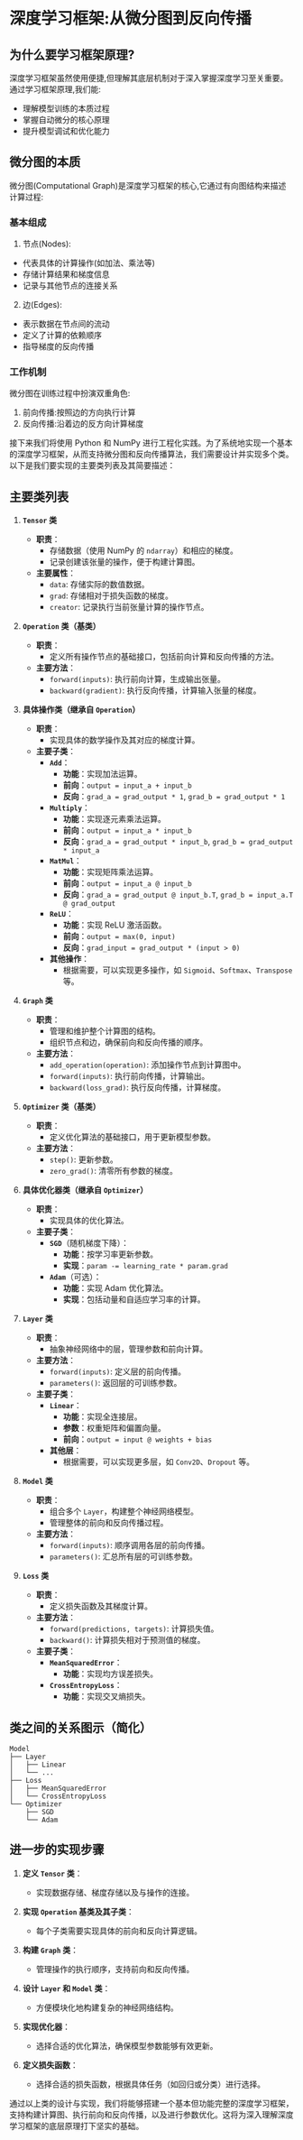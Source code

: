 
# 深度学习框架:从微分图到反向传播
## 为什么要学习框架原理?
深度学习框架虽然使用便捷,但理解其底层机制对于深入掌握深度学习至关重要。通过学习框架原理,我们能:
- 理解模型训练的本质过程
- 掌握自动微分的核心原理  
- 提升模型调试和优化能力
## 微分图的本质
微分图(Computational Graph)是深度学习框架的核心,它通过有向图结构来描述计算过程:
### 基本组成
1. 节点(Nodes):
- 代表具体的计算操作(如加法、乘法等)
- 存储计算结果和梯度信息
- 记录与其他节点的连接关系
2. 边(Edges): 
- 表示数据在节点间的流动
- 定义了计算的依赖顺序
- 指导梯度的反向传播
### 工作机制
微分图在训练过程中扮演双重角色:
1. 前向传播:按照边的方向执行计算
2. 反向传播:沿着边的反方向计算梯度

接下来我们将使用 Python 和 NumPy 进行工程化实践。为了系统地实现一个基本的深度学习框架，从而支持微分图和反向传播算法，我们需要设计并实现多个类。以下是我们要实现的主要类列表及其简要描述：

## 主要类列表

1. **`Tensor` 类**
   - **职责**：
     - 存储数据（使用 NumPy 的 `ndarray`）和相应的梯度。
     - 记录创建该张量的操作，便于构建计算图。
   - **主要属性**：
     - `data`: 存储实际的数值数据。
     - `grad`: 存储相对于损失函数的梯度。
     - `creator`: 记录执行当前张量计算的操作节点。

2. **`Operation` 类（基类）**
   - **职责**：
     - 定义所有操作节点的基础接口，包括前向计算和反向传播的方法。
   - **主要方法**：
     - `forward(inputs)`: 执行前向计算，生成输出张量。
     - `backward(gradient)`: 执行反向传播，计算输入张量的梯度。

3. **具体操作类（继承自 `Operation`）**
   - **职责**：
     - 实现具体的数学操作及其对应的梯度计算。
   - **主要子类**：
     - **`Add`**：
       - **功能**：实现加法运算。
       - **前向**：`output = input_a + input_b`
       - **反向**：`grad_a = grad_output * 1`, `grad_b = grad_output * 1`
     - **`Multiply`**：
       - **功能**：实现逐元素乘法运算。
       - **前向**：`output = input_a * input_b`
       - **反向**：`grad_a = grad_output * input_b`, `grad_b = grad_output * input_a`
     - **`MatMul`**：
       - **功能**：实现矩阵乘法运算。
       - **前向**：`output = input_a @ input_b`
       - **反向**：`grad_a = grad_output @ input_b.T`, `grad_b = input_a.T @ grad_output`
     - **`ReLU`**：
       - **功能**：实现 ReLU 激活函数。
       - **前向**：`output = max(0, input)`
       - **反向**：`grad_input = grad_output * (input > 0)`
     - **其他操作**：
       - 根据需要，可以实现更多操作，如 `Sigmoid`、`Softmax`、`Transpose` 等。

4. **`Graph` 类**
   - **职责**：
     - 管理和维护整个计算图的结构。
     - 组织节点和边，确保前向和反向传播的顺序。
   - **主要方法**：
     - `add_operation(operation)`: 添加操作节点到计算图中。
     - `forward(inputs)`: 执行前向传播，计算输出。
     - `backward(loss_grad)`: 执行反向传播，计算梯度。

5. **`Optimizer` 类（基类）**
   - **职责**：
     - 定义优化算法的基础接口，用于更新模型参数。
   - **主要方法**：
     - `step()`: 更新参数。
     - `zero_grad()`: 清零所有参数的梯度。

6. **具体优化器类（继承自 `Optimizer`）**
   - **职责**：
     - 实现具体的优化算法。
   - **主要子类**：
     - **`SGD`**（随机梯度下降）：
       - **功能**：按学习率更新参数。
       - **实现**：`param -= learning_rate * param.grad`
     - **`Adam`**（可选）：
       - **功能**：实现 Adam 优化算法。
       - **实现**：包括动量和自适应学习率的计算。

7. **`Layer` 类**
   - **职责**：
     - 抽象神经网络中的层，管理参数和前向计算。
   - **主要方法**：
     - `forward(inputs)`: 定义层的前向传播。
     - `parameters()`: 返回层的可训练参数。
   - **主要子类**：
     - **`Linear`**：
       - **功能**：实现全连接层。
       - **参数**：权重矩阵和偏置向量。
       - **前向**：`output = input @ weights + bias`
     - **其他层**：
       - 根据需要，可以实现更多层，如 `Conv2D`、`Dropout` 等。

8. **`Model` 类**
   - **职责**：
     - 组合多个 `Layer`，构建整个神经网络模型。
     - 管理整体的前向和反向传播过程。
   - **主要方法**：
     - `forward(inputs)`: 顺序调用各层的前向传播。
     - `parameters()`: 汇总所有层的可训练参数。

9. **`Loss` 类**
   - **职责**：
     - 定义损失函数及其梯度计算。
   - **主要方法**：
     - `forward(predictions, targets)`: 计算损失值。
     - `backward()`: 计算损失相对于预测值的梯度。
   - **主要子类**：
     - **`MeanSquaredError`**：
       - **功能**：实现均方误差损失。
     - **`CrossEntropyLoss`**：
       - **功能**：实现交叉熵损失。

## 类之间的关系图示（简化）

```
Model
├── Layer
│   ├── Linear
│   └── ...
├── Loss
│   ├── MeanSquaredError
│   └── CrossEntropyLoss
└── Optimizer
    ├── SGD
    └── Adam
```

## 进一步的实现步骤

1. **定义 `Tensor` 类**：
   - 实现数据存储、梯度存储以及与操作的连接。
   
2. **实现 `Operation` 基类及其子类**：
   - 每个子类需要实现具体的前向和反向计算逻辑。
   
3. **构建 `Graph` 类**：
   - 管理操作的执行顺序，支持前向和反向传播。
   
4. **设计 `Layer` 和 `Model` 类**：
   - 方便模块化地构建复杂的神经网络结构。
   
5. **实现优化器**：
   - 选择合适的优化算法，确保模型参数能够有效更新。
   
6. **定义损失函数**：
   - 选择合适的损失函数，根据具体任务（如回归或分类）进行选择。

通过以上类的设计与实现，我们将能够搭建一个基本但功能完整的深度学习框架，支持构建计算图、执行前向和反向传播，以及进行参数优化。这将为深入理解深度学习框架的底层原理打下坚实的基础。